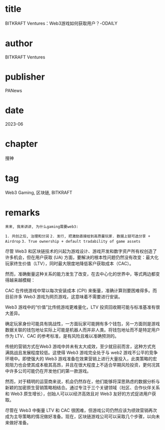 # title
BITKRAFT Ventures：Web3游戏如何获取用户？-ODAILY

# author
BITKRAFT Ventures

# publisher
PANews

# date
2023-06

# chapter
搜神

# tag
Web3 Gaming, 区块链, BITKRAFT

# remarks

`来来, 我来讲讲, 为什么gaming需要web3:`

`1. 共创之后, 治理和分润`
`2. 发行, 把激励直接给到高质量玩家. 数据上链可选分享 + Airdrop`
`3. True ownership + default tradability of game assets`

尽管 Web3 和区块链技术的兴起为游戏设计、游戏开发和数字资产所有权创造了许多机会，但在用户获取 (UA) 方面，要解决的根本性问题仍然没有改变：最大化玩家终生价值（LTV），同时最大限度地降低客户获取成本（CAC）。

然而，准确衡量这种关系的能力发生了改变，在去中心化的世界中，等式两边都变得越来越模糊：

CAC 在传统游戏中常以每次安装成本 (CPI) 来衡量，准确计算则要困难得多。而目前许多 Web3 游戏为网页游戏，这意味着不需要进行安装。

Web3 游戏中的“价值”比传统游戏更难量化，LTV 投资回收期可能与标准基准有很大差异。

确定玩家身份可能具有挑战性，一方面玩家可能拥有多个钱包，另一方面则是游戏数据关联的钱包地址实际上可能是机器人而并非人类。将钱包地址而不是特定用户作为 LTV、CAC 的参考标准，是有风险且难以准确预测的。

传统的营销方式在Web3 游戏中并未有太大成效，至少就目前而言，这种方式充满挑战且发展程度较低。这使得 Web3 游戏完全处于与 web2 游戏不公平的竞争环境中。即使强大的 Web3 游戏准备在效果营销上进行大量投入，此类策略的宏观阻力也会使其成本极其高昂，并且在很大程度上不适合早期风险投资，更何况其中许多公司可能仍在开发他们的第一款游戏。

然而，对于精明的运营商来说，机会仍然存在，他们能够将深思熟虑的数据分析与新颖的加密原生营销策略相结合。通过专注于三个关键领域（社区、合作伙伴关系和 Web3 原生增长），创始人可以以经济高效且对 Web3 友好的方式促进用户获取。

尽管在 Web3 中衡量 LTV 和 CAC 很困难，但游戏公司仍然应该为绩效营销再次成为主导策略的情况做好准备。现在，区块链游戏公司可以采取几个步骤，以向未来做好准备。
